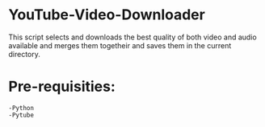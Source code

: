 # YouTube-Video-Downloader
This script selects and downloads the best quality of both video and audio available and merges them togetheir and saves them in the current directory.

Pre-requisities:
==========================
```
-Python
-Pytube
```
